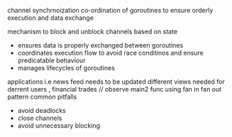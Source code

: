 
channel synchrnoization co-ordination of goroutines to ensure orderly execution and data exchange

mechanism to block and unblock channels based on state

- ensures data is properly exchanged between goroutines
- coordinates execution flow to avoid race conditinos and ensure predicatable behaviour
- manages lifecycles of goroutines

applications i.e news feed needs to be updated different views needed for derrent users , financial trades
// observe main2 func using fan in fan out pattern
common pitfalls
- avoid deadlocks
- close channels
- avoid unnecessary blocking

